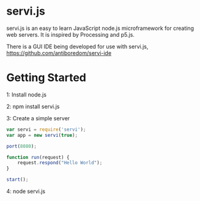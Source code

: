 servi.js
========

servi.js is an easy to learn JavaScript node.js microframework for creating web servers.  It is inspired by Processing and p5.js.

There is a GUI IDE being developed for use with servi.js, https://github.com/antiboredom/servi-ide

Getting Started
========
1: Install node.js

2: npm install servi.js

3: Create a simple server 
```javascript
var servi = require('servi');
var app = new servi(true);

port(8080);

function run(request) {
    request.respond("Hello World");
}

start();
```
4: node servi.js

